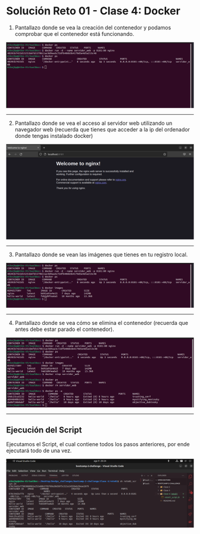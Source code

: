 # Solución Reto 01 - Clase 4: Docker

1. Pantallazo donde se vea la creación del contenedor y podamos comprobar que el contenedor está funcionando.

<img src="./assets/reto1_1.png" alt="step1" />

<hr />

2. Pantallazo donde se vea el acceso al servidor web utilizando un navegador web (recuerda que tienes que acceder a la ip del ordenador donde tengas instalado docker)

<img src="./assets/reto1_2.png" alt="step2" />

<hr />

3. Pantallazo donde se vean las imágenes que tienes en tu registro local.

<img src="./assets/reto1_3.png" alt="step3" />

<hr />

4. Pantallazo donde se vea cómo se elimina el contenedor (recuerda que antes debe estar parado el contenedor).

<img src="./assets/reto1_4.png" alt="step4" />

<hr />

## Ejecución del **Script**
Ejecutamos el Script, el cual contiene todos los pasos anteriores, por ende ejecutará todo de una vez.

<img src="./assets/reto1_script.png" alt="script-execution" />
